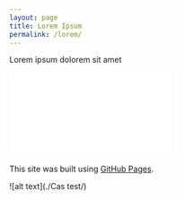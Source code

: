 ```yaml
---
layout: page
title: Lorem Ipsum
permalink: /lorem/
---
```


Lorem ipsum dolorem sit amet

![test](./generator/cases/b01_prob.py)

This site was built using [GitHub Pages](https://pages.github.com/).

![alt text](./Cas test/)

